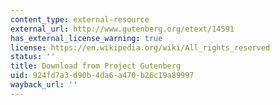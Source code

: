 ```yaml
---
content_type: external-resource
external_url: http://www.gutenberg.org/etext/14591
has_external_license_warning: true
license: https://en.wikipedia.org/wiki/All_rights_reserved
status: ''
title: Download from Project Gutenberg
uid: 924fd7a3-d90b-4da6-a470-b26c19a89997
wayback_url: ''
---
```

